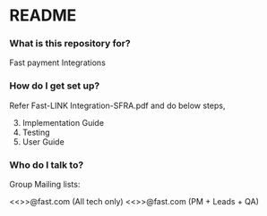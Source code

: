 # README #


### What is this repository for? ###

Fast payment Integrations 

### How do I get set up? ###

Refer Fast-LINK Integration-SFRA.pdf and do below steps,

3. Implementation Guide
4. Testing
6. User Guide

### Who do I talk to? ###

Group Mailing lists: 

<<>>@fast.com (All tech only)
<<>>@fast.com (PM + Leads + QA)


